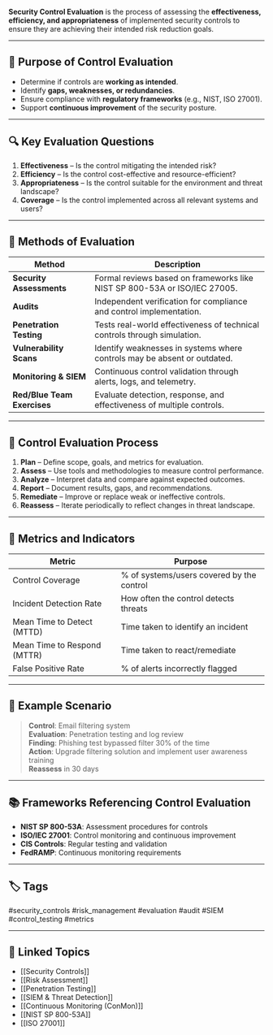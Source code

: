 **Security Control Evaluation** is the process of assessing the **effectiveness, efficiency, and appropriateness** of implemented security controls to ensure they are achieving their intended risk reduction goals.

---

## 🎯 Purpose of Control Evaluation

- Determine if controls are **working as intended**.
- Identify **gaps, weaknesses, or redundancies**.
- Ensure compliance with **regulatory frameworks** (e.g., NIST, ISO 27001).
- Support **continuous improvement** of the security posture.

---

## 🔍 Key Evaluation Questions

1. **Effectiveness** – Is the control mitigating the intended risk?
2. **Efficiency** – Is the control cost-effective and resource-efficient?
3. **Appropriateness** – Is the control suitable for the environment and threat landscape?
4. **Coverage** – Is the control implemented across all relevant systems and users?

---

## 🧰 Methods of Evaluation

| Method                    | Description                                                                 |
|---------------------------|-----------------------------------------------------------------------------|
| **Security Assessments**  | Formal reviews based on frameworks like NIST SP 800-53A or ISO/IEC 27005.   |
| **Audits**                | Independent verification for compliance and control implementation.         |
| **Penetration Testing**   | Tests real-world effectiveness of technical controls through simulation.    |
| **Vulnerability Scans**   | Identify weaknesses in systems where controls may be absent or outdated.    |
| **Monitoring & SIEM**     | Continuous control validation through alerts, logs, and telemetry.          |
| **Red/Blue Team Exercises** | Evaluate detection, response, and effectiveness of multiple controls.     |

---

## 🔄 Control Evaluation Process

1. **Plan** – Define scope, goals, and metrics for evaluation.
2. **Assess** – Use tools and methodologies to measure control performance.
3. **Analyze** – Interpret data and compare against expected outcomes.
4. **Report** – Document results, gaps, and recommendations.
5. **Remediate** – Improve or replace weak or ineffective controls.
6. **Reassess** – Iterate periodically to reflect changes in threat landscape.

---

## 📏 Metrics and Indicators

| Metric                     | Purpose                                      |
|----------------------------|----------------------------------------------|
| Control Coverage           | % of systems/users covered by the control    |
| Incident Detection Rate    | How often the control detects threats        |
| Mean Time to Detect (MTTD) | Time taken to identify an incident           |
| Mean Time to Respond (MTTR)| Time taken to react/remediate                |
| False Positive Rate        | % of alerts incorrectly flagged              |

---

## 🧠 Example Scenario

> **Control**: Email filtering system  
> **Evaluation**: Penetration testing and log review  
> **Finding**: Phishing test bypassed filter 30% of the time  
> **Action**: Upgrade filtering solution and implement user awareness training  
> **Reassess** in 30 days

---

## 📚 Frameworks Referencing Control Evaluation

- **NIST SP 800-53A**: Assessment procedures for controls
- **ISO/IEC 27001**: Control monitoring and continuous improvement
- **CIS Controls**: Regular testing and validation
- **FedRAMP**: Continuous monitoring requirements

---

## 🏷 Tags

#security_controls #risk_management #evaluation #audit #SIEM #control_testing #metrics

---

## 🔗 Linked Topics

- [[Security Controls]]
- [[Risk Assessment]]
- [[Penetration Testing]]
- [[SIEM & Threat Detection]]
- [[Continuous Monitoring (ConMon)]]
- [[NIST SP 800-53A]]
- [[ISO 27001]]
